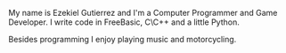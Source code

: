 
My name is Ezekiel Gutierrez and I'm a Computer Programmer and Game Developer.
I write code in FreeBasic, C\C++ and a little Python.

Besides programming I enjoy playing music and motorcycling.
